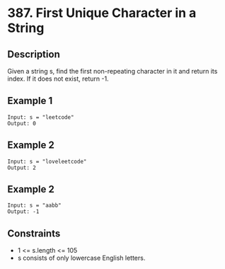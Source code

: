 # 387. First Unique Character in a String

## Description
Given a string s, find the first non-repeating character in it and return its index. If it does not exist, return -1.

## Example 1
```
Input: s = "leetcode"
Output: 0
```

## Example 2
```
Input: s = "loveleetcode"
Output: 2
```

## Example 2
```
Input: s = "aabb"
Output: -1
```

## Constraints
- 1 <= s.length <= 105
- s consists of only lowercase English letters.